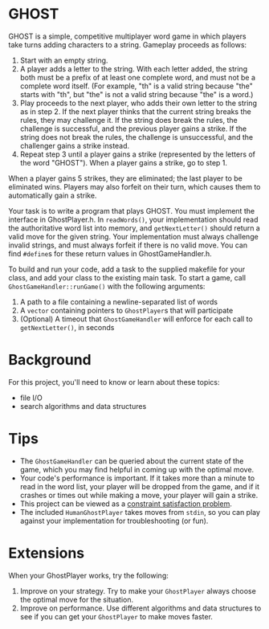 # GHOST
GHOST is a simple, competitive multiplayer word game in which players take turns adding characters to a string. Gameplay proceeds as follows:

1. Start with an empty string.
2. A player adds a letter to the string. With each letter added, the string both must be a prefix of at least one complete word, and must not be a complete word itself. (For example, "th" is a valid string because "the" starts with "th", but "the" is not a valid string because "the" is a word.)
3. Play proceeds to the next player, who adds their own letter to the string as in step 2. If the next player thinks that the current string breaks the rules, they may challenge it. If the string does break the rules, the challenge is successful, and the previous player gains a strike. If the string does not break the rules, the challenge is unsuccessful, and the challenger gains a strike instead.
4. Repeat step 3 until a player gains a strike (represented by the letters of the word "GHOST"). When a player gains a strike, go to step 1.

When a player gains 5 strikes, they are eliminated; the last player to be eliminated wins. Players may also forfeit on their turn, which causes them to automatically gain a strike.

Your task is to write a program that plays GHOST. You must implement the interface in GhostPlayer.h. In `readWords()`, your implementation should read the authoritative word list into memory, and `getNextLetter()` should return a valid move for the given string. Your implementation must always challenge invalid strings, and must always forfeit if there is no valid move. You can find `#define`s for these return values in GhostGameHandler.h.

To build and run your code, add a task to the supplied makefile for your class, and add your class to the existing main task. To start a game, call `GhostGameHandler::runGame()` with the following arguments:

1. A path to a file containing a newline-separated list of words
2. A `vector` containing pointers to `GhostPlayer`s that will participate
3. (Optional) A timeout that `GhostGameHandler` will enforce for each call to `getNextLetter()`, in seconds

# Background
For this project, you'll need to know or learn about these topics:

 * file I/O
 * search algorithms and data structures

# Tips
 * The `GhostGameHandler` can be queried about the current state of the game, which you may find helpful in coming up with the optimal move.
 * Your code's performance is important. If it takes more than a minute to read in the word list, your player will be dropped from the game, and if it crashes or times out while making a move, your player will gain a strike.
 * This project can be viewed as a [constraint satisfaction problem](https://en.wikipedia.org/wiki/Constraint_satisfaction_problem).
 * The included `HumanGhostPlayer` takes moves from `stdin`, so you can play against your implementation for troubleshooting (or fun).

# Extensions
When your GhostPlayer works, try the following:

1. Improve on your strategy. Try to make your `GhostPlayer` always choose the optimal move for the situation.
2. Improve on performance. Use different algorithms and data structures to see if you can get your `GhostPlayer` to make moves faster.
